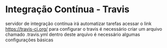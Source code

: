 # Integração Contínua - Travis
servidor de integração contínua irá automatizar tarefas
acessar o link https://travis-ci.org/
para configurar o travis é necessário criar um arquivo chamado 
.travis.yml
dentro deste arquivo é necessário algumas configurações básicas 
